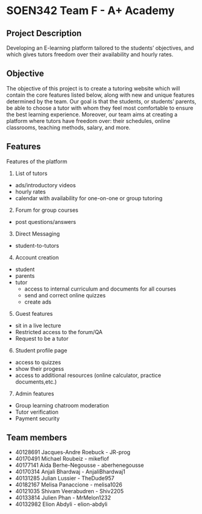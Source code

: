 # SOEN342 Team F - A+ Academy

## Project Description
Developing an E-learning platform tailored to the students’ objectives, and which gives tutors freedom over their availability and hourly rates.

## Objective
The objective of this project is to create a tutoring website which will contain the core features listed below, along with new and unique features determined by the team. Our goal is that the students, or students’ parents, be able to choose a tutor with whom they feel most comfortable to ensure the best learning experience. Moreover, our team aims at creating a platform where tutors have freedom over: their schedules, online classrooms, teaching methods, salary, and more. 

## Features
Features of the platform

1. List of tutors
  - ads/introductory videos
  - hourly rates
  - calendar with availability for one-on-one or group tutoring 
  
2. Forum for group courses
  - post questions/answers
  
3. Direct Messaging
  - student-to-tutors

4. Account creation
  - student
  - parents 
  - tutor
    - access to internal curriculum and documents for all courses
    - send and correct online quizzes
    - create ads
    
 5. Guest features
   - sit in a live lecture
   - Restricted access to the forum/QA
   - Request to be a tutor
   
 6. Student profile page
   - access to quizzes 
   - show their progess
   - access to additional resources (online calculator, practice documents,etc.) 
  
 7. Admin features
  - Group learning chatroom moderation
  - Tutor verification
  - Payment security 
     
## Team members
- 40128691 Jacques-Andre Roebuck - JR-prog
- 40170491 Michael Roubeiz - mikeflof
- 40177141 Aida Berhe-Negousse - aberhenegousse
- 40170314 Anjali Bhardwaj - AnjaliBhardwaj1
- 40131285 Julian Lussier - TheDude957
- 40182167 Melisa Panaccione - melisa1026
- 40121035 Shivam Veerabudren - Shiv2205
- 40133814 Julien Phan - MrMelon1232
- 40132982 Elion Abdyli - elion-abdyli
